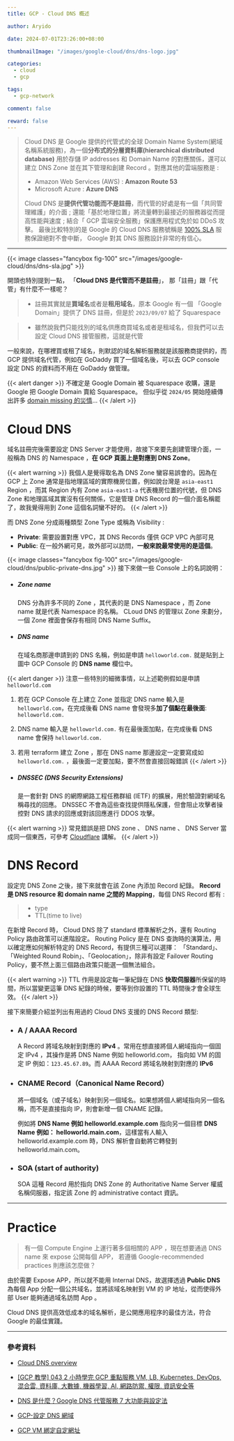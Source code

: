 ```yaml
---
title: GCP - Cloud DNS 概述

author: Aryido

date: 2024-07-01T23:26:00+08:00

thumbnailImage: "/images/google-cloud/dns/dns-logo.jpg"

categories:
  - cloud
  - gcp

tags:
  - gcp-network

comment: false

reward: false
---
```


<!--BODY-->

> Cloud DNS 是 Google 提供的代管式的全球 Domain Name System(網域名稱系統服務)，為一個**分布式的分層資料庫(hierarchical distributed database)** 用於存儲 IP addresses 和 Domain Name 的對應關係，還可以建立 DNS Zone 並在其下管理和創建 Record 。對應其他的雲端服務是 :
>
> - Amazon Web Services (AWS) : **Amazon Route 53**
> - Microsoft Azure : **Azure DNS**
>
> Cloud DNS 是**提供代管功能而不是註冊**，而代管的好處是有一個「共同管理維護」的介面 ; 還能「基於地理位置」將流量轉到最接近的服務器從而提高性能與速度 ; 結合「 GCP 雲端安全服務」保護應用程式免於如 DDoS 攻擊。 最後比較特別的是 Google 的 Cloud DNS 服務號稱是 [100% SLA](https://cloud.google.com/dns/sla) 服務保證絕對不會中斷， Google 對其 DNS 服務設計非常的有信心。

<!--more-->

---

{{< image classes="fancybox fig-100" src="/images/google-cloud/dns/dns-sla.jpg" >}}

開頭也特別提到一點， 「**Cloud DNS 是代管而不是註冊**」， 那「註冊」跟「代管」有什麼不一樣呢？

> - 註冊其實就是**買域名**或者是**租用域名**，原本 Google 有一個 「Google Domain」提供了 DNS 註冊，但是於 `2023/09/07` 給了 Squarespace

> - 雖然說我們只能找別的域名供應商買域名或者是租域名，但我們可以去設定 Cloud DNS 接管服務，這就是代管

一般來說，在哪裡買或租了域名，則默認的域名解析服務就是該服務商提供的，而 GCP 提供域名代管，例如在 GoDaddy 買了一個域名後，可以去 GCP console 設定 DNS 的資料而不用在 GoDaddy 做管理。

{{< alert danger >}}
不確定是 Google Domain 被 Squarespace 收購，還是 Google 把 Google Domain 賣給 Squarespace。 但似乎從 `2024/05` 開始陸續傳出許多 [domain missing 的災情](https://forum.squarespace.com/topic/295590-missing-domain/)...
{{< /alert >}}

# Cloud DNS

域名註冊完後需要設定 DNS Server 才能使用，故接下來要先創建管理介面，一般稱為 DNS 的 Namespace ，**在 GCP 頁面上是對應到 DNS Zone**。

{{< alert warning >}}
我個人是覺得取名為 DNS Zone 蠻容易誤會的。因為在 GCP 上 Zone 通常是指地理區域的實際機房位置，例如說台灣是 `asia-east1` Region ，而其 Region 內有 Zone `asia-east1-a` 代表機房位置的代號，但 DNS Zone 和地理區域其實沒有任何關係，它是管理 DNS Record 的一個介面名稱罷了，故我覺得用到 Zone 這個名詞蠻不好的。
{{< /alert >}}

而 DNS Zone 分成兩種類型 Zone Type 或稱為 Visibility :

- **Private**: 需要設置對應 VPC，其 DNS Records 僅供 GCP VPC 內部可見
- **Public**: 在一般外網可見，故外部可以訪問，**一般來說最常使用的是這個**。

{{< image classes="fancybox fig-100" src="/images/google-cloud/dns/public-private-dns.jpg" >}}
接下來做一些 Console 上的名詞說明：

- ##### Zone name

  DNS 分為許多不同的 Zone ，其代表的是 DNS Namespace ，而 Zone name 就是代表 Namespace 的名稱。 CLoud DNS 的管理以 Zone 來劃分，一個 Zone 裡面會保存有相同 DNS Name Suffix。

- ##### DNS name

  在域名商那邊申請到的 DNS 名稱，例如是申請 `helloworld.com.` 就是貼到上圖中 GCP Console 的 **DNS name** 欄位中。

{{< alert danger >}}
注意一些特別的細微事情，以上述範例假如是申請 `helloworld.com`

1. 若在 GCP Console 在上建立 Zone 並指定 DNS name 輸入是 `helloworld.com`，在完成後看 DNS name 會發現多**加了個點在最後面**:
   `helloworld.com.`

2. DNS name 輸入是 `helloworld.com.` 有在最後面加點，在完成後看 DNS name 會保持 `helloworld.com.`

3. 若用 terraform 建立 Zone ，那在 DNS name 那邊設定一定要寫成如 `helloworld.com.` ，最後面一定要加點，要不然會直接回報錯誤
   {{< /alert >}}

- ##### DNSSEC (DNS Security Extensions)
  是一套針對 DNS 的網際網路工程任務群組 (IETF) 的擴展，用於驗證對網域名稱尋找的回應。 DNSSEC 不會為這些查找提供隱私保護，但會阻止攻擊者操控對 DNS 請求的回應或對該回應進行 DDOS 攻擊。

{{< alert warning >}}
常見錯誤是把 DNS zone 、 DNS name 、 DNS Server 當成同一個東西，可參考 [Cloudflare](https://www.cloudflare.com/zh-tw/learning/dns/glossary/dns-zone/) 講解。
{{< /alert >}}

# DNS Record

設定完 DNS Zone 之後，接下來就會在該 Zone 內添加 Record 紀錄。 **Record 是 DNS resource 和 domain name 之間的 Mapping**，每個 DNS Record 都有 :

> - type
> - TTL(time to live)

在新增 Record 時， Cloud DNS 除了 standard 標準解析之外，還有 Routing Policy 路由政策可以進階設定。 Routing Policy 是在 DNS 查詢時的演算法，用以確定應如何解析特定的 DNS Record，有提供三種可以選擇： 「Standard」、「Weighted Round Robin」、「Geolocation」，除非有設定 Failover Routing Policy，要不然上面三個路由政策只能選一個無法組合。

{{< alert warning >}}
TTL 作用是設定每一筆紀錄在 DNS **快取伺服器**所保留的時間，所以當變更這筆 DNS 紀錄的時候，要等到你設置的 TTL 時間後才會全球生效。
{{< /alert >}}

接下來簡要介紹並列出有用過的 Cloud DNS 支援的 DNS Record 類型:

- ### A / AAAA Record

  A Record 將域名映射到對應的 **IPv4** 。常用在想直接將個人網域指向一個固定 IPv4 ，其操作是將 DNS Name 例如 helloworld.com， 指向如 VM 的固定 IP 例如：`123.45.67.89`。而 AAAA Record 將域名映射到對應的 **IPv6**

- ### CNAME Record（Canonical Name Record）

  將一個域名（或子域名）映射到另一個域名。如果想將個人網域指向另一個名稱，而不是直接指向 IP，則會新增一個 CNAME 記錄。

  例如將 **DNS Name 例如 helloworld.example.com** 指向另一個目標 **DNS Name 例如： helloworld.main.com**，這樣當有人輸入 helloworld.example.com 時，DNS 解析會自動將它轉發到 helloworld.main.com。

- ### SOA (start of authority)
  SOA 這種 Record 用於指向 DNS Zone 的 Authoritative Name Server 權威名稱伺服器，指定該 Zone 的 administrative contact 資訊。

---

# Practice

> 有一個 Compute Engine 上運行著多個相關的 APP ，現在想要通過 DNS name 來 expose 公開每個 APP， 若遵循 Google-recommended practices 則應該怎麼做？

由於需要 Expose APP，所以就不能用 Internal DNS，故選擇透過 **Public DNS** 為每個 App 分配一個公共域名，並將該域名映射到 VM 的 IP 地址，從而使得外部 User 能夠通過域名訪問 App 。

Cloud DNS 提供高效低成本的域名解析，是公開應用程序的最佳方法，符合 Google 的最佳實踐。

---

### 參考資料

- [Cloud DNS overview ](https://cloud.google.com/dns/docs/overview)

- [[GCP 教學] 043 2 小時學完 GCP 重點服務 VM, LB, Kubernetes, DevOps, 混合雲, 資料庫, 大數據, 機器學習, AI, 網路防禦, 權限, 資訊安全等](https://www.youtube.com/watch?v=hQE14DX4LHQ&t=134s)

- [DNS 是什麼？Google DNS 代管服務 7 大功能與設定法](https://blog.cloud-ace.tw/networking-website/dns/dns-and-cloud-dns-intro/)

- [GCP-設定 DNS 網域](https://snoopy30485.github.io/2018/06/20/GCP-%E8%A8%AD%E5%AE%9ADNS%E7%B6%B2%E5%9F%9F/)

- [GCP VM 綁定自定網址](https://medium.com/%E5%B7%A5%E7%A8%8B%E9%9A%A8%E5%AF%AB%E7%AD%86%E8%A8%98/gcp-vm-%E7%B6%81%E5%AE%9A%E8%87%AA%E5%AE%9A%E7%B6%B2%E5%9D%80-76378ebcacd7)
